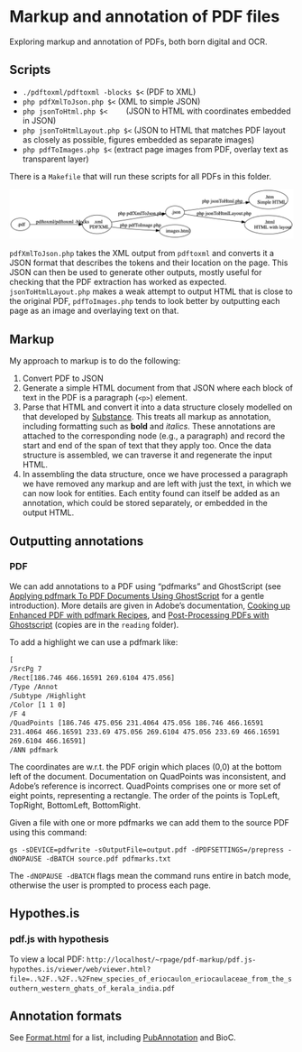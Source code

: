 # Markup and annotation of PDF files

Exploring markup and annotation of PDFs, both born digital and OCR.


## Scripts

- `./pdftoxml/pdftoxml -blocks $<`	 (PDF to XML)
- `php pdfXmlToJson.php $<`	 (XML to simple JSON)
- `php jsonToHtml.php $<	` (JSON to HTML with coordinates embedded in JSON) 
- `php jsonToHtmlLayout.php $<`	(JSON to HTML that matches PDF layout as closely as possible, figures embedded as separate images)
- `php pdfToImages.php $<` (extract page images from PDF, overlay text as transparent layer)

There is a `Makefile` that will run these scripts for all PDFs in this folder.

![](https://github.com/rdmpage/pdf-markup/raw/main/images/makefile.png)

`pdfXmlToJson.php` takes the XML output from `pdftoxml` and converts it a JSON format that describes the tokens and their location on the page. This JSON can then be used to generate other outputs, mostly useful for checking that the PDF extraction has worked as expected. `jsonToHtmlLayout.php` makes a weak attempt to output HTML that is close to the original PDF, `pdfToImages.php` tends to look better by outputting each page as an image and overlaying text on that.

## Markup

My approach to markup is to do the following:

1. Convert PDF to JSON
2. Generate a simple HTML document from that JSON where each block of text in the PDF is a paragraph (`<p>`) element.
3. Parse that HTML and convert it into a data structure closely modelled on that developed by [Substance](https://substance.io). This treats all markup as annotation, including formatting such as **bold** and *italics*. These annotations are attached to the corresponding node (e.g., a paragraph) and record the start and end of the span of text that they apply too. Once the data structure is assembled, we can traverse it and regenerate the input HTML.
4. In assembling the data structure, once we have processed a paragraph we have removed any markup and are left with just the text, in which we can now look for entities. Each entity found can itself be added as an annotation, which could be stored separately, or embedded in the output HTML.



## Outputting annotations

### PDF

We can add annotations to a PDF using “pdfmarks” and GhostScript (see [Applying pdfmark To PDF Documents Using GhostScript](https://thechriskent.com/2017/02/13/applying-pdfmark-to-pdf-documents-using-ghostscript/) for a gentle introduction). More details are given in Adobe’s documentation, [Cooking up Enhanced PDF with pdfmark Recipes](http://www.meadowmead.com/wp-content/uploads/2011/04/PDFMarkRecipes.pdf), and [Post-Processing PDFs with Ghostscript](https://www.lexjansen.com/phuse/2018/ad/AD07.pdf) (copies are in the `reading` folder). 

To add a highlight we can use a pdfmark like:

```
[
/SrcPg 7
/Rect[186.746 466.16591 269.6104 475.056]
/Type /Annot
/Subtype /Highlight
/Color [1 1 0]
/F 4
/QuadPoints [186.746 475.056 231.4064 475.056 186.746 466.16591 231.4064 466.16591 233.69 475.056 269.6104 475.056 233.69 466.16591 269.6104 466.16591]
/ANN pdfmark

```

The coordinates are w.r.t. the PDF origin which places (0,0) at the bottom left of the document. Documentation on QuadPoints was inconsistent, and Adobe’s reference is incorrect. QuadPoints comprises one or more set of eight points, representing a rectangle. The order of the points is TopLeft, TopRight, BottomLeft, BottomRight. 

Given a file with one or more pdfmarks we can add them to the source PDF using this command:


```
gs -sDEVICE=pdfwrite -sOutputFile=output.pdf -dPDFSETTINGS=/prepress -dNOPAUSE -dBATCH source.pdf pdfmarks.txt
```

The `-dNOPAUSE -dBATCH` flags mean the command runs entire in batch mode, otherwise the user is prompted to process each page.



## Hypothes.is

### pdf.js with hypothesis

To view a local PDF: `http://localhost/~rpage/pdf-markup/pdf.js-hypothes.is/viewer/web/viewer.html?file=..%2F..%2F..%2Fnew_species_of_eriocaulon_eriocaulaceae_from_the_southern_western_ghats_of_kerala_india.pdf`


## Annotation formats

See [Format.html](https://www.ncbi.nlm.nih.gov/CBBresearch/Lu/Demo/tmTools/Format.html) for a list, including [PubAnnotation](http://pubannotation.org) and BioC.

